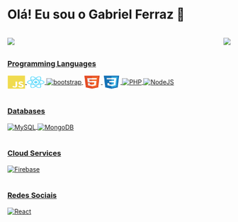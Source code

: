 <h1>Olá! Eu sou o Gabriel Ferraz 👋 </h1>

<div>
  <br>
  <a href="https://github.com/devgabrielferraz">

  <img height="160em" src="https://github-readme-stats.vercel.app/api?username=devgabrielferraz&show_icons=true&theme=dark&cache_seconds=900">
  <img align="right" height="160em" src="https://github-readme-stats.vercel.app/api/top-langs/?username=devgabrielferraz&layout=compact&theme=dark&cache_seconds=900">
    


</div>

  
##
<div style="display: inline_block">
  <h3>Programming Languages</h3>
  <img align="center" alt="JavaScript-Js" height="30" width="40" src="https://raw.githubusercontent.com/devicons/devicon/master/icons/javascript/javascript-plain.svg">
  <img align="center" alt="React" height="30" width="40" src="https://raw.githubusercontent.com/devicons/devicon/master/icons/react/react-original.svg">
  <img align="center" alt="bootstrap" height="30" width="40" src="https://cdn.jsdelivr.net/gh/devicons/devicon@latest/icons/bootstrap/bootstrap-original-wordmark.svg" />
  <img align="center" alt="HTML" height="30" width="40" src="https://raw.githubusercontent.com/devicons/devicon/master/icons/html5/html5-original.svg">
  <img align="center" alt="CSS" height="30" width="40" src="https://raw.githubusercontent.com/devicons/devicon/master/icons/css3/css3-original.svg">
  <img align="center" alt="PHP" height="50" width="60" src="https://cdn.jsdelivr.net/gh/devicons/devicon@latest/icons/php/php-original.svg">
  <img align="center" alt="NodeJS" height="50" width="60" src="https://cdn.jsdelivr.net/gh/devicons/devicon@latest/icons/nodejs/nodejs-plain-wordmark.svg">
            
</div>
<br>
<div style="display: inline_block">
<h3>Databases</h3>
<img align="center" alt="MySQL" height="60" width="70" src="https://cdn.jsdelivr.net/gh/devicons/devicon@latest/icons/mysql/mysql-original-wordmark.svg" />
<img align="center" alt="MongoDB" height="50" width="60" src="https://cdn.jsdelivr.net/gh/devicons/devicon@latest/icons/mongodb/mongodb-plain-wordmark.svg" />
          
          
</div>
<br>
<div style="display: inline_block">
<h3>Cloud Services</h3>
<img align="center" alt="Firebase" height="50" width="60" src="https://cdn.jsdelivr.net/gh/devicons/devicon@latest/icons/firebase/firebase-original-wordmark.svg" />
          
</div>

<br>
<div style="display: inline_block">
<h3>Redes Sociais</h3>
<a href="https://www.linkedin.com/in/gabriel-ferraz-dev/">
<img align="center" alt="React" height="30" width="40" src="https://cdn.jsdelivr.net/gh/devicons/devicon@latest/icons/linkedin/linkedin-original.svg" />
          
</div>

